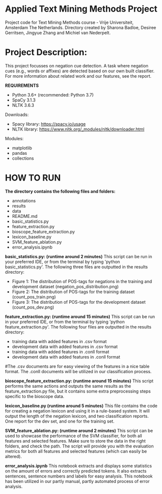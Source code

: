 # Applied Text Mining Methods Project
Project code for Text Mining Methods course - Vrije Universiteit, Amsterdam The Netherlands.
Directory created by Sharona Badloe, Desiree Gerritsen, Jingyue Zhang and Michiel van Nederpelt. 

# Project Description:
This project focusses on negation cue detection. A task where negation cues (e.g., words or affixes) are detected based on our own built classifier. 
For more information about related work and our features, see the report.

**REQUIREMENTS**

- Python 3.6+ (recommended: Python 3.7)
- SpaCy 3.1.3
- NLTK 3.6.3

Downloads: 
- Spacy library: https://spacy.io/usage
- NLTK library: https://www.nltk.org/_modules/nltk/downloader.html

Modules:
- matplotlib
- pandas
- collections 

# HOW TO RUN

**The directory contains the following files and folders:**
- annotations
- results
- data
- README.md
- basic_statistics.py
- feature_extraction.py
- bioscope_feature_extraction.py
- lexicon_baseline.py
- SVM_feature_ablation.py
- error_analysis.ipynb

**basic_statistics.py: (runtime around 2 minutes)**
This script can be run in your preferred IDE, or from the terminal by typing 'python basic_statistics.py'.
The following three files are outputted in the results directory:
- Figure 1: The distribution of POS-tags for negations in the training and development dataset (negation_pos_distribution.png)
- Figure 2: The distribution of POS-tags for the training dataset (count_pos_train.png)
- Figure 3: The distribution of POS-tags for the development dataset (count_pos_dev.png)

**feature_extraction.py: (runtime around 15 minutes)**
This script can be run in your preferred IDE, or from the terminal by typing 'python feature_extraction.py'.
The following four files are outputted in the results directory: 

- training data with added features in .csv format
- development data with added features in .csv format
- training data with added features in .conll format
- development data with added features in .conll format

#The .csv documents are for easy viewing of the features in a nice table format. The .conll documents will be utilized in our classification process.

**bioscope_feature_extraction.py: (runtime around 15 minutes)**
This script performs the same actions and outputs the same results as the feature_extraction.py file, but it contains some extra preprocessing steps specific to the bioscope data. 

**lexicon_baseline.py (runtime around 5 minutes)**
This file contains the code for creating a negation lexicon and using it in a rule-based system. It will output the length of the 
negation lexicon, and two classification reports. One report for the dev set, and one for the training set.

**SVM_feature_ablation.py: (runtime around 2 minutes)**
This script can be used to showcase the performance of the SVM classifier, for both all features and selected features.
Make sure to store the data in the right folders, and check the path.
The script will provide you with the evaluation metrics for both all features and selected features (which can easily be altered).

**error_analysis.ipynb**
This notebook extracts and displays some statistics on the amount of errors and correctly predicted tokens. It also extracts sentences, sentence numbers and labels for easy analysis. This notebook has been utilized in our partly manual, partly automated process of error analysis.

